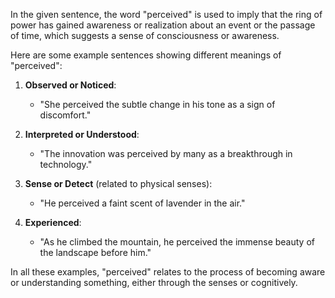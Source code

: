 In the given sentence, the word "perceived" is used to imply that the ring of power has gained awareness or realization about an event or the passage of time, which suggests a sense of consciousness or awareness. 

Here are some example sentences showing different meanings of "perceived":

1. **Observed or Noticed**: 
   - "She perceived the subtle change in his tone as a sign of discomfort."

2. **Interpreted or Understood**: 
   - "The innovation was perceived by many as a breakthrough in technology."

3. **Sense or Detect** (related to physical senses):
   - "He perceived a faint scent of lavender in the air."

4. **Experienced**: 
   - "As he climbed the mountain, he perceived the immense beauty of the landscape before him."

In all these examples, "perceived" relates to the process of becoming aware or understanding something, either through the senses or cognitively.